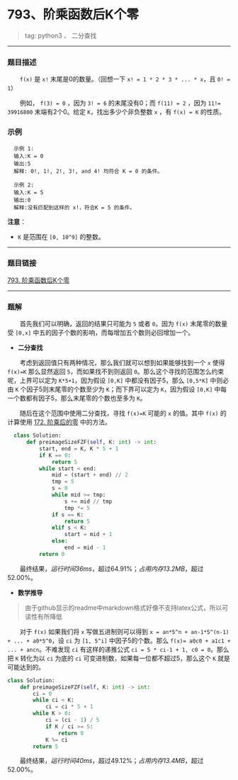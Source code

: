 # 793、阶乘函数后K个零
>tag: python3 、 二分查找

***
### 题目描述

&emsp;&emsp;`f(x)` 是 `x!` 末尾是0的数量。（回想一下 `x! = 1 * 2 * 3 * ... * x`，且 `0! = 1`）

&emsp;&emsp;例如， `f(3) = 0` ，因为 `3! = 6` 的末尾没有0；而 `f(11) = 2` ，因为 `11!= 39916800` 末端有2个0。给定 `K`，找出多少个非负整数 `x` ，有 `f(x) = K` 的性质。

### 示例

```
  示例 1:
  输入:K = 0
  输出:5
  解释: 0!, 1!, 2!, 3!, and 4! 均符合 K = 0 的条件。

  示例 2:
  输入:K = 5
  输出:0
  解释:没有匹配到这样的 x!，符合K = 5 的条件。
```

**注意**：

* `K` 是范围在 `[0, 10^9]` 的整数。

***
### 题目链接
[793. 阶乘函数后K个零](https://leetcode-cn.com/problems/preimage-size-of-factorial-zeroes-function/)

***
### 题解

&emsp;&emsp;首先我们可以明确，返回的结果只可能为 `5` 或者 `0`。因为 `f(x)` 末尾零的数量受 `[0,x]` 中五的因子个数的影响，而每增加五个数则必回增加一个。

* **二分查找**

&emsp;&emsp;考虑到返回值只有两种情况，那么我们就可以想到如果能够找到一个 `x` 使得 `f(x)=K` 那么显然返回 `5`，而如果找不到则返回 `0`。那么这个寻找的范围怎么约束呢，上界可以定为 `K*5+1`，因为假设 `[0,K]` 中都没有因子5，那么 `[0,5*K]` 中则必由 `K` 个因子5则末尾零的个数至少为 `K`；而下界可以定为 `K`，因为假设 `[0,K]` 中每一个数都有因子5，那么末尾零的个数也至多为 `K`。

&emsp;&emsp;随后在这个范围中使用二分查找，寻找 `f(x)=K` 可能的 `x` 的值。其中 `f(x)` 的计算使用 [172. 阶乘后的零](../172-Factorial_Trailing_Zeroes-阶乘后的零) 中的方法。

```python
  class Solution:
      def preimageSizeFZF(self, K: int) -> int:
          start, end = K, K * 5 + 1
          if K == 0:
              return 5
          while start < end:
              mid = (start + end) // 2
              tmp = 5
              s = 0
              while mid >= tmp:
                  s += mid // tmp
                  tmp *= 5
              if s == K:
                  return 5
              elif s < K:
                  start = mid + 1
              else:
                  end = mid - 1
          return 0
```

&emsp;&emsp;最终结果，*运行时间36ms*，超过64.91%；*占用内存13.2MB*，超过52.00%。

* **数学推导**
> 由于github显示的readme中markdown格式好像不支持latex公式，所以可读性有所降低

&emsp;&emsp;对于 `f(x)` 如果我们将 `x` 写做五进制则可以得到 `x = an*5^n + an-1*5^(n-1) + ... + a0*5^0`，设 `ci` 为 `[1, 5^i]` 中因子5的个数。那么 `f(x)= a0c0 + a1c1 + ... + ancn`。不难发现 `ci` 有这样的递推公式 `ci = 5 * ci-1 + 1, c0 = 0`。那么把 `K` 转化为以 `ci` 为底的 `ci` 可变进制数，如果每一位都不超过5，那么这个 `K` 就是可能达到的。

```python
class Solution:
    def preimageSizeFZF(self, K: int) -> int:
        ci = 0
        while ci < K:
            ci = ci * 5 + 1
        while K > 0:
            ci = (ci - 1) / 5
            if K / ci >= 5:
                return 0
            K %= ci
        return 5
```

&emsp;&emsp;最终结果，*运行时间40ms*，超过49.12%；*占用内存13.4MB*，超过52.00%。
